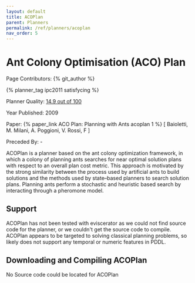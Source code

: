 ```yaml
---
layout: default
title: ACOPlan
parent: Planners
permalink: /ref/planners/acoplan
nav_order: 5
---
```

# Ant Colony Optimisation (ACO) Plan

Page Contributors: {% git_author %}

{% planner_tag ipc2011 satisfycing %}

Planner Quality: [14.9 out of 100](/ref/planners/rating)

Year Published: 2009

Paper: {% paper_link ACO Plan: Planning with Ants acoplan 1 %} [ Baioletti, M.  Milani, A. Poggioni, V. Rossi, F ]

Preceded By: -

ACOPlan is a planner based on the ant colony optimization framework, in which a colony of planning ants searches for near optimal solution plans with respect to an overall plan cost metric. This approach is motivated by the strong similarity between the process used by artificial ants to build solutions and the methods used by state–based planners to search solution plans. Planning ants perform a stochastic and heuristic based search by interacting through a pheromone model.

## Support

ACOPlan has not been tested with eviscerator as we could not find source code for the planner, or we couldn't get the source code to compile. ACOPlan appears to be targeted to solving classical planning problems, so likely does not support any temporal or numeric features in PDDL.

## Downloading and Compiling ACOPlan

No Source code could be located for ACOPlan
